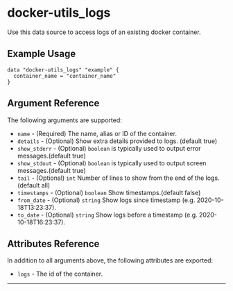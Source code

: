 # docker-utils_logs

Use this data source to access logs of an existing docker container.

## Example Usage

```hcl
data "docker-utils_logs" "example" {
  container_name = "container_name"
}
```

## Argument Reference

The following arguments are supported:
* `name` - (Required) The name, alias or ID of the container.
* `details` - (Optional) Show extra details provided to logs. (default true) 
* `show_stderr` - (Optional)  `boolean` is typically used to output error messages.(default true)
* `show_stdout` - (Optional) `boolean` is typically used to output screen messages.(default true)
* `tail` - (Optional) `int` Number of lines to show from the end of the logs.(default all)
* `timestamps` - (Optional) `boolean` Show timestamps.(default false)
* `from_date` - (Optional)  `string` Show logs since timestamp (e.g. 2020-10-18T13:23:37).
* `to_date` - (Optional) `string` Show logs before a timestamp (e.g. 2020-10-18T16:23:37).

## Attributes Reference

In addition to all arguments above, the following attributes are exported:
* `logs` - The id of the container.


---

